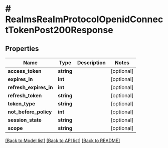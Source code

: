 # # RealmsRealmProtocolOpenidConnectTokenPost200Response

## Properties

Name | Type | Description | Notes
------------ | ------------- | ------------- | -------------
**access_token** | **string** |  | [optional]
**expires_in** | **int** |  | [optional]
**refresh_expires_in** | **int** |  | [optional]
**refresh_token** | **string** |  | [optional]
**token_type** | **string** |  | [optional]
**not_before_policy** | **int** |  | [optional]
**session_state** | **string** |  | [optional]
**scope** | **string** |  | [optional]

[[Back to Model list]](../../README.md#models) [[Back to API list]](../../README.md#endpoints) [[Back to README]](../../README.md)
